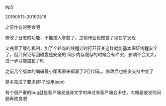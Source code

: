 #p5

20190511~20190518

之前作业的整合吧

修改了日志的功能，不能插入参数了，之前作业也做错了现在才发现

又完善了缓存机制，加了个轮询的线程计时打开开关这样就能基本保证线程安全了，但只保证写回磁盘是安全的
同步内存缓存的时候会有冲突，影响不会太大，进一步只能加锁了吧

之前几个版本的编辑最小距离原来都漏了2行代码。。修改后也完全支持中文了

基本完成了要求(除了没用json)

有个很严重的bug就是客户端发送非文字的串过来客户端会卡住，大概是收发的问题再改良吧



